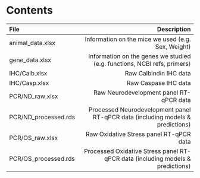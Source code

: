 # Contents


|File                 |                                                                    Description|
|:--------------------|------------------------------------------------------------------------------:|
|animal_data.xlsx     |                             Information on the mice we used (e.g. Sex, Weight)|
|gene_data.xlsx       |       Information on the genes we studied (e.g. functions, NCBI refs, primers)|
|IHC/Calb.xlsx        |                                                         Raw Calbindin IHC data|
|IHC/Casp.xlsx        |                                                           Raw Caspase IHC data|
|PCR/ND_raw.xlsx      |                                        Raw Neurodevelopment panel RT-qPCR data|
|PCR/ND_processed.rds | Processed Neurodevelopment panel RT-qPCR data (including models & predictions)|
|PCR/OS_raw.xlsx      |                                        Raw Oxidative Stress panel RT-qPCR data|
|PCR/OS_processed.rds | Processed Oxidative Stress panel RT-qPCR data (including models & predictions)|

